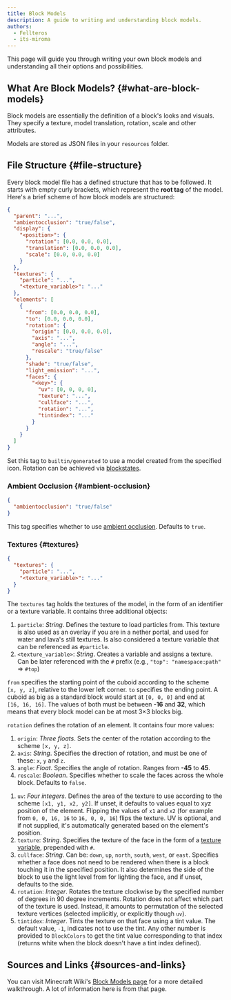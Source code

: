 ```yaml
---
title: Block Models
description: A guide to writing and understanding block models.
authors:
  - Fellteros
  - its-miroma
---
```


<!-- markdownlint-disable search-replace -->

This page will guide you through writing your own block models and understanding all their options and possibilities.

## What Are Block Models? {#what-are-block-models}

Block models are essentially the definition of a block's looks and visuals. They specify a texture, model translation, rotation, scale and other attributes.

Models are stored as JSON files in your `resources` folder.

## File Structure {#file-structure}

Every block model file has a defined structure that has to be followed. It starts with empty curly brackets, which represent the **root tag** of the model. Here's a brief scheme of how block models are structured:

```json
{
  "parent": "...",
  "ambientocclusion": "true/false",
  "display": {
    "<position>": {
      "rotation": [0.0, 0.0, 0.0],
      "translation": [0.0, 0.0, 0.0],
      "scale": [0.0, 0.0, 0.0]
    }
  },
  "textures": {
    "particle": "...",
    "<texture_variable>": "..."
  },
  "elements": [
    {
      "from": [0.0, 0.0, 0.0],
      "to": [0.0, 0.0, 0.0],
      "rotation": {
        "origin": [0.0, 0.0, 0.0],
        "axis": "...",
        "angle": "...",
        "rescale": "true/false"
      },
      "shade": "true/false",
      "light_emission": "...",
      "faces": {
        "<key>": {
          "uv": [0, 0, 0, 0],
          "texture": "...",
          "cullface": "...",
          "rotation": "...",
          "tintindex": "..."
        }
      }
    }
  ]
}
```

<!--@include: ..\items\item-models.md#parent-->

Set this tag to `builtin/generated` to use a model created from the specified icon. Rotation can be achieved via [blockstates](./blockstates).

### Ambient Occlusion {#ambient-occlusion}

````json
{
  "ambientocclusion": "true/false"
}
````

This tag specifies whether to use [ambient occlusion](https://en.wikipedia.org/wiki/Ambient_occlusion). Defaults to `true`.

<!--@include: ..\items\item-models.md#display-->

### Textures {#textures}

```json
{
  "textures": {
    "particle": "...",
    "<texture_variable>": "..."
  }
}
```

The `textures` tag holds the textures of the model, in the form of an identifier or a texture variable. It contains three additional objects:

1. `particle`: _String_. Defines the texture to load particles from. This texture is also used as an overlay if you are in a nether portal, and used for water and lava's still textures. Is also considered a texture variable that can be referenced as `#particle`.
2. `<texture_variable>`: _String_. Creates a variable and assigns a texture. Can be later referenced with the `#` prefix (e.g., `"top": "namespace:path"` ⇒ `#top`)

<!--@include: ..\items\item-models.md#elements-->

<!--@include: ..\items\item-models.md#from-->

`from` specifies the starting point of the cuboid according to the scheme `[x, y, z]`, relative to the lower left corner. `to` specifies the ending point. A cuboid as big as a standard block would start at `[0, 0, 0]` and end at `[16, 16, 16]`.
The values of both must be between **-16** and **32**, which means that every block model can be at most 3×3 blocks big.

<!--@include: ..\items\item-models.md#rotation-->

`rotation` defines the rotation of an element. It contains four more values:

1. `origin`: _Three floats_. Sets the center of the rotation according to the scheme `[x, y, z]`.
2. `axis`: _String_. Specifies the direction of rotation, and must be one of these: `x`, `y` and `z`.
3. `angle`: _Float_. Specifies the angle of rotation. Ranges from **-45** to **45**.
4. `rescale`: _Boolean_. Specifies whether to scale the faces across the whole block. Defaults to `false`.

<!--@include: ..\items\item-models.md#shade-to-faces-->

1. `uv`: _Four integers_. Defines the area of the texture to use according to the scheme `[x1, y1, x2, y2]`. If unset, it defaults to values equal to xyz position of the element.
  Flipping the values of `x1` and `x2` (for example from `0, 0, 16, 16` to `16, 0, 0, 16`) flips the texture. UV is optional, and if not supplied, it's automatically generated based on the element's position.
2. `texture`: _String_. Specifies the texture of the face in the form of a [texture variable](#textures), prepended with `#`.
3. `cullface`: _String_. Can be: `down`, `up`, `north`, `south`, `west`, or `east`. Specifies whether a face does not need to be rendered when there is a block touching it in the specified position.
It also determines the side of the block to use the light level from for lighting the face, and if unset, defaults to the side.
4. `rotation`: _Integer_. Rotates the texture clockwise by the specified number of degrees in 90 degree increments. Rotation does not affect which part of the texture is used.
Instead, it amounts to permutation of the selected texture vertices (selected implicitly, or explicitly though `uv`).
5. `tintidex`: _Integer_. Tints the texture on that face using a tint value. The default value, `-1`, indicates not to use the tint.
Any other number is provided to `BlockColors` to get the tint value corresponding to that index (returns white when the block doesn't have a tint index defined).

## Sources and Links {#sources-and-links}

You can visit Minecraft Wiki's [Block Models page](https://minecraft.wiki/w/Model#Block_models) for a more detailed walkthrough. A lot of information here is from that page.

